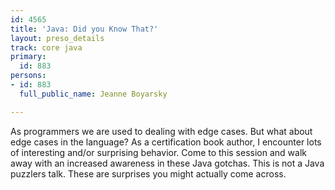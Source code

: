 ```yaml
---
id: 4565
title: 'Java: Did you Know That?'
layout: preso_details
track: core java
primary:
  id: 883
persons:
- id: 883
  full_public_name: Jeanne Boyarsky

---
```

As programmers we are used to dealing with edge cases. But what about edge cases in the language? As a certification book author, I encounter lots of interesting and/or surprising behavior.  Come to this session and walk away with an increased awareness in these Java gotchas. This is not a Java puzzlers talk. These are surprises you might actually come across.
